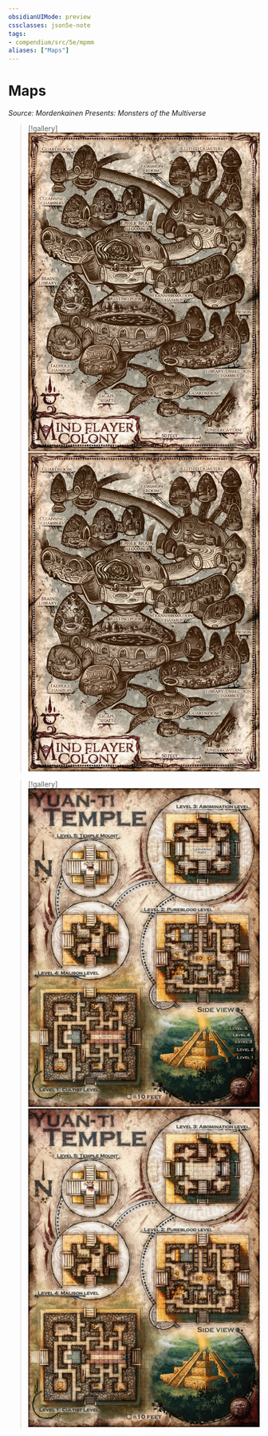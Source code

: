 ```yaml
---
obsidianUIMode: preview
cssclasses: json5e-note
tags:
- compendium/src/5e/mpmm
aliases: ["Maps"]
---
```

# Maps
*Source: Mordenkainen Presents: Monsters of the Multiverse* 

> [!gallery]
> ![Mind Flayer Colony](https://raw.githubusercontent.com/5etools-mirror-2/5etools-img/main/book/MPMM/Mind%20Flayer%20Colony.webp#gallery)
> ![Player Version](https://raw.githubusercontent.com/5etools-mirror-2/5etools-img/main/book/MPMM/Mind%20Flayer%20Colony.webp#gallery)

> [!gallery]
> ![Yuan-ti Temple](https://raw.githubusercontent.com/5etools-mirror-2/5etools-img/main/book/MPMM/Yuan-ti%20Temple.webp#gallery)
> ![Player Version](https://raw.githubusercontent.com/5etools-mirror-2/5etools-img/main/book/MPMM/Yuan-ti%20Temple%20%28Player%20Version%29.webp#gallery)